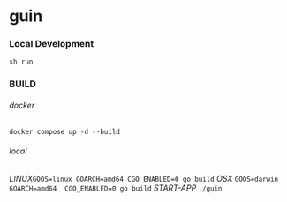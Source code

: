 # guin

### Local Development ####
```sh run``` 

### BUILD ####
###### docker ######
```docker compose up -d --build```

###### local ######
*LINUX*```GOOS=linux GOARCH=amd64 CGO_ENABLED=0 go build```
*OSX*  ```GOOS=darwin GOARCH=amd64  CGO_ENABLED=0 go build```
*START-APP* ```./guin```
